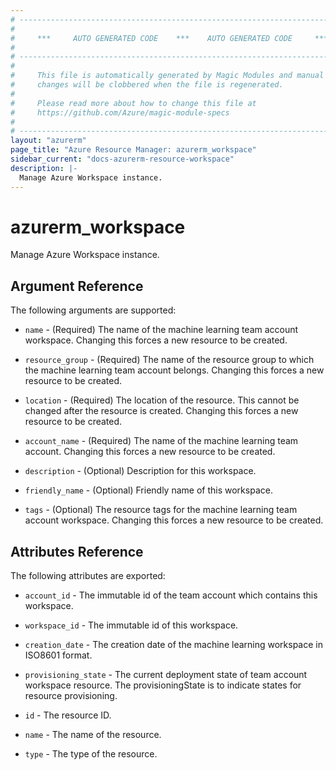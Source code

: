 ```yaml
---
# ----------------------------------------------------------------------------
#
#     ***     AUTO GENERATED CODE    ***    AUTO GENERATED CODE     ***
#
# ----------------------------------------------------------------------------
#
#     This file is automatically generated by Magic Modules and manual
#     changes will be clobbered when the file is regenerated.
#
#     Please read more about how to change this file at
#     https://github.com/Azure/magic-module-specs
#
# ----------------------------------------------------------------------------
layout: "azurerm"
page_title: "Azure Resource Manager: azurerm_workspace"
sidebar_current: "docs-azurerm-resource-workspace"
description: |-
  Manage Azure Workspace instance.
---
```


# azurerm_workspace

Manage Azure Workspace instance.


## Argument Reference

The following arguments are supported:

* `name` - (Required) The name of the machine learning team account workspace. Changing this forces a new resource to be created.

* `resource_group` - (Required) The name of the resource group to which the machine learning team account belongs. Changing this forces a new resource to be created.

* `location` - (Required) The location of the resource. This cannot be changed after the resource is created. Changing this forces a new resource to be created.

* `account_name` - (Required) The name of the machine learning team account. Changing this forces a new resource to be created.

* `description` - (Optional) Description for this workspace.

* `friendly_name` - (Optional) Friendly name of this workspace.

* `tags` - (Optional) The resource tags for the machine learning team account workspace. Changing this forces a new resource to be created.

## Attributes Reference

The following attributes are exported:

* `account_id` - The immutable id of the team account which contains this workspace.

* `workspace_id` - The immutable id of this workspace.

* `creation_date` - The creation date of the machine learning workspace in ISO8601 format.

* `provisioning_state` - The current deployment state of team account workspace resource. The provisioningState is to indicate states for resource provisioning.

* `id` - The resource ID.

* `name` - The name of the resource.

* `type` - The type of the resource.
